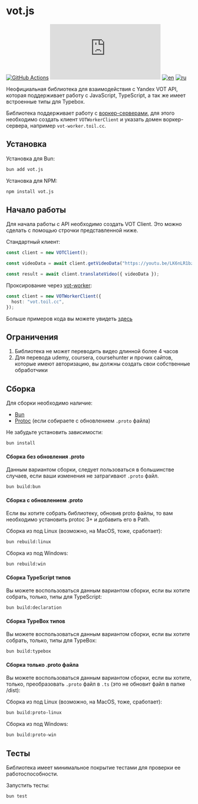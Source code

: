 # vot.js

[![GitHub Actions](https://github.com/FOSWLY/vot.js/actions/workflows/ci.yml/badge.svg)](https://github.com/FOSWLY/vot.js/actions/workflows/ci.yml)
[![npm](https://img.shields.io/bundlejs/size/vot.js)](https://www.npmjs.com/package/vot.js)
[![en](https://img.shields.io/badge/lang-English%20%F0%9F%87%AC%F0%9F%87%A7-white)](README.md)
[![ru](https://img.shields.io/badge/%D1%8F%D0%B7%D1%8B%D0%BA-%D0%A0%D1%83%D1%81%D1%81%D0%BA%D0%B8%D0%B9%20%F0%9F%87%B7%F0%9F%87%BA-white)](README-RU.md)

Неофициальная библиотека для взаимодействия с Yandex VOT API, которая поддерживает работу с JavaScript, TypeScript, а так же имеет встроенные типы для Typebox.

Библиотека поддерживает работу с [воркер-серверами](https://github.com/FOSWLY/vot-worker), для этого необходимо создать клиент `VOTWorkerClient` и указать домен воркер-сервера, например `vot-worker.toil.cc`.

## Установка

Установка для Bun:

```bash
bun add vot.js
```

Установка для NPM:

```bash
npm install vot.js
```

## Начало работы

Для начала работы с API необходимо создать VOT Client. Это можно сделать с помощью строчки представленной ниже.

Стандартный клиент:

```ts
const client = new VOTClient();

const videoData = await client.getVideoData("https://youtu.be/LK6nLR1bzpI");

const result = await client.translateVideo({ videoData });
```

Проксирование через [vot-worker](https://github.com/FOSWLY/vot-worker):

```ts
const client = new VOTWorkerClient({
  host: "vot.toil.cc",
});
```

Больше примеров кода вы можете увидеть [здесь](https://github.com/FOSWLY/vot.js/examples)

## Ограничения

1. Библиотека не может переводить видео длинной более 4 часов
2. Для перевода udemy, coursera, coursehunter и прочих сайтов, которые имеют авторизацию, вы должны создать свои собственные обработчики

## Сборка

Для сборки необходимо наличие:

- [Bun](https://bun.sh/)
- [Protoc](https://github.com/protocolbuffers/protobuf/releases) (если собираете с обновлением `.proto` файла)

Не забудьте установить зависимости:

```bash
bun install
```

#### Сборка без обновления .proto

Данным вариантом сборки, следует пользоваться в большинстве случаев, если ваши изменения не затрагивают `.proto` файл.

```bash
bun build:bun
```

#### Сборка с обновлением .proto

Если вы хотите собрать библиотеку, обновив proto файлы, то вам необходимо установить protoc 3+ и добавить его в Path.

Сборка из под Linux (возможно, на MacOS, тоже, сработает):

```bash
bun rebuild:linux
```

Сборка из под Windows:

```bash
bun rebuild:win
```

#### Сборка TypeScript типов

Вы можете воспользоваться данным вариантом сборки, если вы хотите собрать, только, типы для TypeScript:

```bash
bun build:declaration
```

#### Сборка TypeBox типов

Вы можете воспользоваться данным вариантом сборки, если вы хотите собрать, только, типы для TypeBox:

```bash
bun build:typebox
```

#### Сборка только .proto файла

Вы можете воспользоваться данным вариантом сборки, если вы хотите, только, преобразовать `.proto` файл в `.ts` (это не обновит файл в папке /dist):

Сборка из под Linux (возможно, на MacOS, тоже, сработает):

```bash
bun build:proto-linux
```

Сборка из под Windows:

```bash
bun build:proto-win
```

## Тесты

Библиотека имеет минимальное покрытие тестами для проверки ее работоспособности.

Запустить тесты:

```bash
bun test
```
